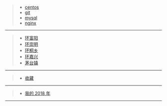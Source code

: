 > - [centos](#/note/middle/centos)
> - [git](#/note/middle/git)
> - [mysql](#/note/middle/mysql)
> - [nginx](#/note/middle/nginx)

---

> - [环富阳](#/bicycle/2018-09-16-fuyang)
> - [环崇明](#/bicycle/2018-09-24.chongming)
> - [环桐乡](#/bicycle/2018-11-09-tongxiang)
> - [环嘉兴](#/bicycle/2018-11-25-jiaxing)
> - [茅台镇](#/bicycle/maotai)

---

> - [收藏](#/book/like)

---

> - [我的 2018 年](#/note/me/我的2018年)

---
